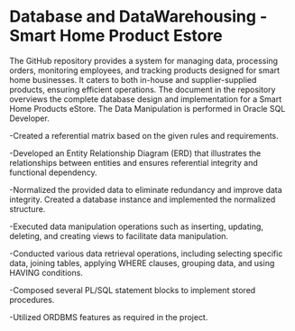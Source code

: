 # Database and DataWarehousing - Smart Home Product Estore

The GitHub repository provides a system for managing data, processing orders, monitoring employees, and tracking products designed for smart home businesses. It caters to both in-house and supplier-supplied products, ensuring efficient operations. 
The document in the repository overviews the complete database design and implementation for a Smart Home Products eStore. The Data Manipulation is performed in Oracle SQL Developer.


-Created a referential matrix based on the given rules and requirements.

-Developed an Entity Relationship Diagram (ERD) that illustrates the relationships between entities and ensures referential integrity and functional dependency.

-Normalized the provided data to eliminate redundancy and improve data integrity. Created a database instance and implemented the normalized structure.

-Executed data manipulation operations such as inserting, updating, deleting, and creating views to facilitate data manipulation.

-Conducted various data retrieval operations, including selecting specific data, joining tables, applying WHERE clauses, grouping data, and using HAVING conditions.

-Composed several PL/SQL statement blocks to implement stored procedures.

-Utilized ORDBMS features as required in the project.


